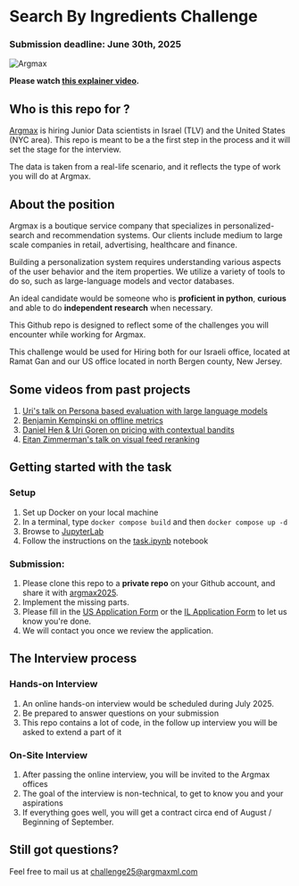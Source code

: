# Search By Ingredients Challenge

### Submission deadline: June 30th, 2025
![Argmax](https://argmaxml.com/wp-content/uploads/2024/04/Argmax_logo_inline.svg)

**Please watch [this explainer video](https://app.clickup.com/25655193/hubs/clips/bbaba09b-5787-4b16-971d-2612592232b1.webm).**

## Who is this repo for ?
[Argmax](https://www.argmaxml.com) is hiring Junior Data scientists in Israel (TLV) and the United States (NYC area).
This repo is meant to be a the first step in the process and it will set the stage for the interview.

The data is taken from a real-life scenario, and it reflects the type of work you will do at Argmax.


## About the position
Argmax is a boutique service company that specializes in personalized-search and recommendation systems. Our clients include medium to large scale companies in retail, advertising, healthcare and finance.

Building a personalization system requires understanding various aspects of the user behavior and the item properties. We utilize a variety of tools to do so, such as large-language models and vector databases.

An ideal candidate would be someone who is **proficient in python**, **curious** and able to do **independent research** when necessary.

This Github repo is designed to reflect some of the challenges you will encounter while working for Argmax.

This challenge would be used for Hiring both for our Israeli office, located at Ramat Gan and our US office located in north Bergen county, New Jersey.

## Some videos from past projects

1. [Uri's talk on Persona based evaluation with large language models](https://www.youtube.com/watch?v=44--JTG0aMg)
1. [Benjamin Kempinski on offline metrics](https://www.youtube.com/watch?v=5OPa2RYL5VI)
1. [Daniel Hen & Uri Goren on pricing with contextual bandits](https://www.youtube.com/watch?v=IJtNBbINKbI)
1. [Eitan Zimmerman's talk on visual feed reranking](https://www.youtube.com/watch?v=q4uF8nF5SWk)

## Getting started with the task
### Setup
  1. Set up Docker on your local machine
  2. In a terminal, type `docker compose build` and then `docker compose up -d`
  3. Browse to [JupyterLab](http://localhost:8888)
  4. Follow the instructions on the [task.ipynb](https://github.com/argmaxml/search_by_ingredients/blob/master/nb/src/task.ipynb) notebook

### Submission:
1. Please clone this repo to a **private repo** on your Github account, and share it with [argmax2025](https://github.com/argmax2025).
1. Implement the missing parts.
1. Please fill in the [US Application Form](https://forms.clickup.com/25655193/f/rexwt-1832/L0YE9OKG2FQIC3AYRR) or the [IL Application Form](https://forms.clickup.com/25655193/f/rexwt-1812/IP26WXR9X4P6I4LGQ6) to let us know you're done.
1. We will contact you once we review the application.

## The Interview process
### Hands-on Interview
1. An online hands-on interview would be scheduled during July 2025.
1. Be prepared to answer questions on your submission
1. This repo contains a lot of code, in the follow up interview you will be asked to extend a part of it

### On-Site Interview
1. After passing the online interview, you will be invited to the Argmax offices
2. The goal of the interview is non-technical, to get to know you and your aspirations
3. If everything goes well, you will get a contract circa end of August / Beginning of September.

## Still got questions?
Feel free to mail us at [challenge25@argmaxml.com](mailto:challenge25@argmaxml.com)

